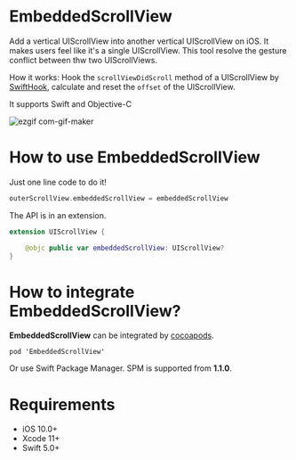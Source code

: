 # EmbeddedScrollView

Add a vertical UIScrollView into another vertical UIScrollView on iOS. It makes users feel like it's a single UIScrollView. This tool resolve the gesture conflict between thw two UIScrollViews.

How it works: Hook the `scrollViewDidScroll` method of a UIScrollView by [SwiftHook](https://github.com/623637646/SwiftHook), calculate and reset the `offset` of the UIScrollView.

It supports Swift and Objective-C

![ezgif com-gif-maker](https://user-images.githubusercontent.com/5275802/111632055-0f82c180-882f-11eb-87de-a8480dab060a.gif)

# How to use EmbeddedScrollView

Just one line code to do it!

```swift
outerScrollView.embeddedScrollView = embeddedScrollView
```

The API is in an extension.
```swift
extension UIScrollView {

    @objc public var embeddedScrollView: UIScrollView?
}
```


# How to integrate EmbeddedScrollView?

**EmbeddedScrollView** can be integrated by [cocoapods](https://cocoapods.org/). 

```
pod 'EmbeddedScrollView'
```

Or use Swift Package Manager. SPM is supported from **1.1.0**.

# Requirements

- iOS 10.0+
- Xcode 11+
- Swift 5.0+
